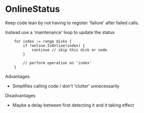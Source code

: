 # OnlineStatus

Keep code lean by not having to register 'failure' after failed calls.

Instead use a 'maintenance' loop to update the status

```
    for index := range disks {
        if !online.IsOnline(index) {
            continue // skip this disk or node
        }
        
        // perform operation on 'index'
    }    
```

Advantages 
- Simplifies calling code / don't 'clutter' unnecessarily

Disadvantages
- Maybe a delay between first detecting it and it taking effect